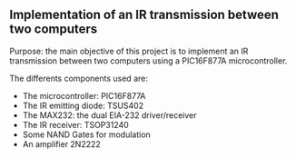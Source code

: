 ## Implementation of an IR transmission between two computers

Purpose: the main objective of this project is to implement an IR transmission between two computers using a PIC16F877A microcontroller.

The differents components used are:
- The microcontroller: PIC16F877A
- The IR emitting diode: TSUS402
- The MAX232: the dual EIA-232 driver/receiver
- The IR receiver: TSOP31240
- Some NAND Gates for modulation
- An amplifier 2N2222

